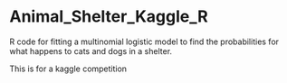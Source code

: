 # Animal_Shelter_Kaggle_R

R code for fitting a multinomial logistic model to find the probabilities for what happens to cats and dogs in a shelter.

This is for a kaggle competition
